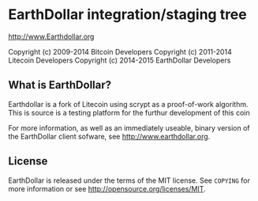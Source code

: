 EarthDollar integration/staging tree
================================

http://www.Earthdollar.org

Copyright (c) 2009-2014 Bitcoin Developers
Copyright (c) 2011-2014 Litecoin Developers
Copyright (c) 2014-2015 EarthDollar Developers


What is EarthDollar?
----------------

Earthdollar is a fork of Litecoin using scrypt as a proof-of-work algorithm. 
This is source is a testing platform for the furthur development of this coin


For more information, as well as an immediately useable, binary version of
the EarthDollar client sofware, see http://www.earthdollar.org.

License
-------

EarthDollar is released under the terms of the MIT license. See `COPYING` for more
information or see http://opensource.org/licenses/MIT.


